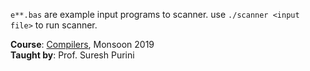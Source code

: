 `e**.bas` are example input programs to scanner.
use `./scanner <input file>` to run scanner.

**Course**: [Compilers], Monsoon 2019<br>
**Taught by**: Prof. Suresh Purini

[Compilers]: https://github.com/iiithf/compilers
